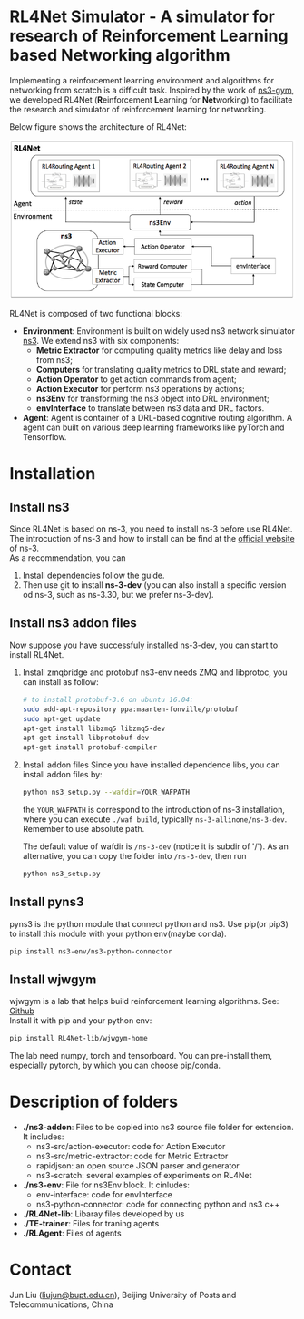 <!--
 * @author: Jiawei Wu
 * @create time: 2020-03-19 20:58
 * @edit time: 2020-03-29 17:30
 * @FilePath: /README.md
 -->
# RL4Net Simulator - A simulator for research of Reinforcement Learning based Networking algorithm

Implementing a reinforcement learning environment and algorithms for networking from scratch is a difficult task. Inspired by the work of [ns3-gym](https://github.com/tkn-tub/ns3-gym), we developed RL4Net (<b>R</b>einforcement <b>L</b>earning for <b>Net</b>working) to facilitate the research and simulator of reinforcement learning for networking. 

Below figure shows the architecture of RL4Net:

<p align="center">
<img src="doc/RL4Net_architecture.png" alt="drawing" width="600"/>
</p>

RL4Net is composed of two functional blocks:  

- <b>Environment</b>: Environment is built on widely used ns3 network simulator [ns3](https://www.nsnam.org/). We extend ns3 with six components:   
    - <b>Metric Extractor</b> for computing quality metrics like delay and loss from ns3;   
    - <b>Computers</b> for translating quality metrics to DRL state and reward;  
    - <b>Action Operator</b> to get action commands from agent;  
    - <b>Action Executor</b> for perform ns3 operations by actions;   
    - <b>ns3Env</b> for transforming the ns3 object into DRL environment;   
    - <b>envInterface</b> to translate between ns3 data and DRL factors.     
- <b>Agent</b>: Agent is container of a DRL-based cognitive routing algorithm. A agent can built on various deep learning frameworks like pyTorch and Tensorflow.

# Installation  

## Install ns3  

Since RL4Net is based on ns-3, you need to install ns-3 before use RL4Net.  
The introcuction of ns-3 and how to install can be find at the [official website](https://www.nsnam.org/) of ns-3.  
As a recommendation, you can  

1. Install dependencies follow the guide.  
2. Then use git to install **ns-3-dev** (you can also install a specific version od ns-3, such as ns-3.30, but we prefer ns-3-dev). 

## Install ns3 addon files

Now suppose you have successfuly installed ns-3-dev, you can start to install RL4Net.  

1. Install zmqbridge and protobuf
   ns3-env needs ZMQ and libprotoc, you can install as follow:  

   ```bash
   # to install protobuf-3.6 on ubuntu 16.04:
   sudo add-apt-repository ppa:maarten-fonville/protobuf
   sudo apt-get update
   apt-get install libzmq5 libzmq5-dev
   apt-get install libprotobuf-dev
   apt-get install protobuf-compiler
   ```

2. Install addon files
   Since you have installed dependence libs, you can install addon files by:  

    ```bash
    python ns3_setup.py --wafdir=YOUR_WAFPATH
    ```

    the `YOUR_WAFPATH` is correspond to the introduction of ns-3 installation, where you can execute `./waf build`, typically `ns-3-allinone/ns-3-dev`. Remember to use absolute path.  

    The default value of  wafdir is `/ns-3-dev` (notice it is subdir of '/'). As an alternative, you can copy the folder into `/ns-3-dev`, then run  

    ```bash
    python ns3_setup.py
    ```

## Install pyns3
pyns3 is the python module that connect python and ns3. Use pip(or pip3) to install this module with your python env(maybe conda).  

```bash
pip install ns3-env/ns3-python-connector
```

## Install wjwgym
wjwgym is a lab that helps build reinforcement learning algorithms. See: [Github](https://github.com/LampV/Reinforcement-Learning)  
Install it with pip and your python env:  

```bash
pip install RL4Net-lib/wjwgym-home
```

The lab need numpy, torch and tensorboard. You can pre-install them, especially pytorch, by which you can choose pip/conda.

# Description of folders

- <b>./ns3-addon</b>: Files to be copied into ns3 source file folder for extension. It includes:
    - ns3-src/action-executor: code for Action Executor
    - ns3-src/metric-extractor: code for Metric Extractor
    - rapidjson: an open source JSON parser and generator
    - ns3-scratch: several examples of experiments on RL4Net
- <b>./ns3-env</b>: File for ns3Env block. It cinludes:
    - env-interface: code for envInterface
    - ns3-python-connector: code for connecting python and ns3 c++
- <b>./RL4Net-lib</b>: Libaray files developed by us
- <b>./TE-trainer</b>: Files for traning agents
- <b>./RLAgent</b>: Files of agents

# Contact

Jun Liu (liujun@bupt.edu.cn), Beijing University of Posts and Telecommunications, China
